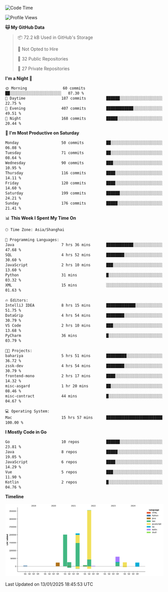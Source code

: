 <!--START_SECTION:waka-->
![Code Time](http://img.shields.io/badge/Code%20Time-3%2C950%20hrs-blue)

![Profile Views](http://img.shields.io/badge/Profile%20Views-0-blue)

**🐱 My GitHub Data** 

> 📦 72.2 kB Used in GitHub's Storage 
 > 
> 🚫 Not Opted to Hire
 > 
> 📜 32 Public Repositories 
 > 
> 🔑 27 Private Repositories 
 > 
**I'm a Night 🦉** 

```text
🌞 Morning                60 commits          ██░░░░░░░░░░░░░░░░░░░░░░░   07.30 % 
🌆 Daytime                187 commits         ██████░░░░░░░░░░░░░░░░░░░   22.75 % 
🌃 Evening                407 commits         ████████████░░░░░░░░░░░░░   49.51 % 
🌙 Night                  168 commits         █████░░░░░░░░░░░░░░░░░░░░   20.44 % 
```
📅 **I'm Most Productive on Saturday** 

```text
Monday                   50 commits          ██░░░░░░░░░░░░░░░░░░░░░░░   06.08 % 
Tuesday                  71 commits          ██░░░░░░░░░░░░░░░░░░░░░░░   08.64 % 
Wednesday                90 commits          ███░░░░░░░░░░░░░░░░░░░░░░   10.95 % 
Thursday                 116 commits         ████░░░░░░░░░░░░░░░░░░░░░   14.11 % 
Friday                   120 commits         ████░░░░░░░░░░░░░░░░░░░░░   14.60 % 
Saturday                 199 commits         ██████░░░░░░░░░░░░░░░░░░░   24.21 % 
Sunday                   176 commits         █████░░░░░░░░░░░░░░░░░░░░   21.41 % 
```


📊 **This Week I Spent My Time On** 

```text
🕑︎ Time Zone: Asia/Shanghai

💬 Programming Languages: 
Java                     7 hrs 36 mins       ████████████░░░░░░░░░░░░░   47.68 % 
SQL                      4 hrs 52 mins       ████████░░░░░░░░░░░░░░░░░   30.60 % 
JavaScript               2 hrs 10 mins       ███░░░░░░░░░░░░░░░░░░░░░░   13.60 % 
Python                   31 mins             █░░░░░░░░░░░░░░░░░░░░░░░░   03.32 % 
XML                      15 mins             ░░░░░░░░░░░░░░░░░░░░░░░░░   01.63 % 

🔥 Editors: 
IntelliJ IDEA            8 hrs 15 mins       █████████████░░░░░░░░░░░░   51.75 % 
DataGrip                 4 hrs 54 mins       ████████░░░░░░░░░░░░░░░░░   30.79 % 
VS Code                  2 hrs 10 mins       ███░░░░░░░░░░░░░░░░░░░░░░   13.68 % 
PyCharm                  36 mins             █░░░░░░░░░░░░░░░░░░░░░░░░   03.79 % 

🐱‍💻 Projects: 
bahariya                 5 hrs 51 mins       █████████░░░░░░░░░░░░░░░░   36.72 % 
zssk-dev                 4 hrs 54 mins       ████████░░░░░░░░░░░░░░░░░   30.79 % 
frontend-mono            2 hrs 17 mins       ████░░░░░░░░░░░░░░░░░░░░░   14.32 % 
misc-asgard              1 hr 20 mins        ██░░░░░░░░░░░░░░░░░░░░░░░   08.46 % 
misc-contract            44 mins             █░░░░░░░░░░░░░░░░░░░░░░░░   04.67 % 

💻 Operating System: 
Mac                      15 hrs 57 mins      █████████████████████████   100.00 % 
```

**I Mostly Code in Go** 

```text
Go                       10 repos            ██████░░░░░░░░░░░░░░░░░░░   23.81 % 
Java                     8 repos             █████░░░░░░░░░░░░░░░░░░░░   19.05 % 
JavaScript               6 repos             ████░░░░░░░░░░░░░░░░░░░░░   14.29 % 
Vue                      5 repos             ███░░░░░░░░░░░░░░░░░░░░░░   11.90 % 
Kotlin                   2 repos             █░░░░░░░░░░░░░░░░░░░░░░░░   04.76 % 
```



**Timeline**

![Lines of Code chart](https://raw.githubusercontent.com/youtiaoguagua/youtiaoguagua/master/assets/bar_graph.png)


 Last Updated on 13/01/2025 18:45:53 UTC
<!--END_SECTION:waka-->